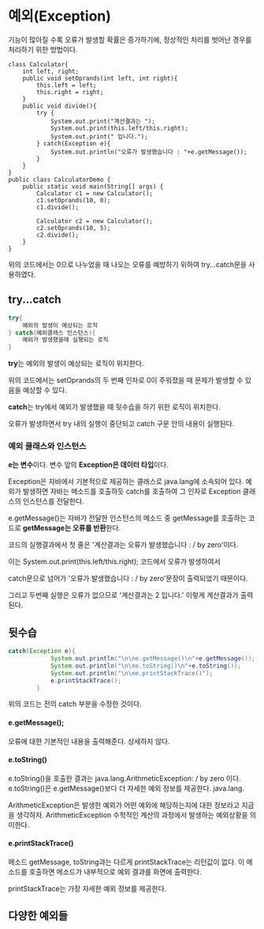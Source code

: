 # 예외(Exception)
기능이 많아질 수록 오류가 발생할 확률은 증가하기에, 정상적인 처리를 벗어난 경우를 처리하기 위한 방법이다.
```
class Calculator{
    int left, right;
    public void setOprands(int left, int right){
        this.left = left;
        this.right = right;
    }
    public void divide(){
        try {
            System.out.print("계산결과는 ");
            System.out.print(this.left/this.right);
            System.out.print(" 입니다.");
        } catch(Exception e){
            System.out.println("오류가 발생했습니다 : "+e.getMessage());
        }
    }
}
public class CalculatorDemo {
    public static void main(String[] args) {
        Calculator c1 = new Calculator();
        c1.setOprands(10, 0);
        c1.divide();

        Calculator c2 = new Calculator();
        c2.setOprands(10, 5);
        c2.divide();
    }
}
```
위의 코드에서는 0으로 나누었을 때 나오는 오류를 예방하기 위하여 try...catch문을 사용하였다.

## try...catch
```java
try{
    예외의 발생이 예상되는 로직
} catch(예외클래스 인스턴스){
    예외가 발생했을때 실행되는 로직
}
```
**try**는 예외의 발생이 예상되는 로직이 위치한다.

위의 코드에서는 setOprands의 두 번째 인자로 0이 주워졌을 때 문제가 발생할 수 있음을 예상할 수 있다.

**catch**는 try에서 예외가 발생했을 때 뒷수습을 하기 위한 로직이 위치한다.

오류가 발생하면서 try 내의 실행이 중단되고 catch 구문 안의 내용이 실행된다.

### 예외 클래스와 인스턴스 

**e는 변수**이다. 변수 앞의 **Exception은 데이터 타입**이다.

Exception은 자바에서 기본적으로 제공하는 클래스로 java.lang에 소속되어 있다. 예외가 발생하면 자바는 메소드를 호출하듯 catch를 호출하여 그 인자로 Exception 클래스의 인스턴스를 전달한다.

e.getMessage()는 자바가 전달한 인스턴스의 메소드 중 getMessage를 호출하는 코드로 **getMessage는 오류를 반환**한다.

코드의 실행결과에서 첫 줄은 '계산결과는 오류가 발생했습니다 : / by zero'이다.

이는 System.out.print(this.left/this.right); 코드에서 오류가 발생하여서

 catch문으로 넘어가 '오류가 발생했습니다 : / by zero'문장이 출력되었기 때문이다.

그리고 두번째 실행은 오류가 없으므로 '계산결과는 2 입니다.' 이렇게 계산결과가 출력된다.

## 뒷수습
```java
catch(Exception e){
            System.out.println("\n\ne.getMessage()\n"+e.getMessage());
            System.out.println("\n\ne.toString()\n"+e.toString());
            System.out.println("\n\ne.printStackTrace()");
            e.printStackTrace();
        }
```
위의 코드는 전의 catch 부분을 수정한 것이다.

#### e.getMessage();
오류에 대한 기본적인 내용을 출력해준다. 상세하지 않다.

#### e.toString()
e.toString()을 호출한 결과는 java.lang.ArithmeticException: / by zero 이다. e.toString()은 e.getMessage()보다 더 자세한 예외 정보를 제공한다. java.lang.

ArithmeticException은 발생한 예외가 어떤 예외에 해당하는지에 대한 정보라고 지금을 생각하자. ArithmeticException 수학적인 계산의 과정에서 발생하는 예외상황을 의미한다.

#### e.printStackTrace()
메소드 getMessage, toString과는 다르게 printStackTrace는 리턴값이 없다. 이 메소드를 호출하면 메소드가 내부적으로 예외 결과를 화면에 출력한다.

printStackTrace는 가장 자세한 예외 정보를 제공한다.
## 다양한 예외들
